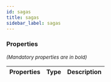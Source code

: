 ```yaml
---
id: sagas
title: sagas
sidebar_label: sagas
---
```




### Properties

<font size="2"><i>(Mandatory properties are in bold)</i></font>

| Properties | Type | Description |
| --------- | ---- | ----------- |

